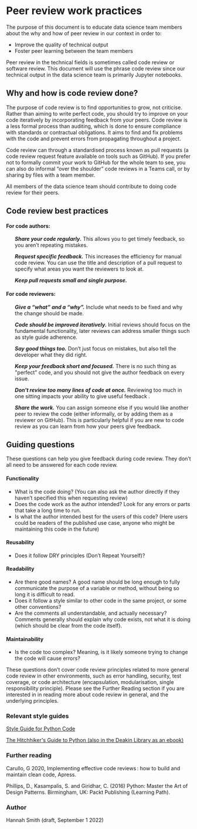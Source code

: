 # Peer review work practices

The purpose of this document is to educate data science team members about the why and how of peer review in our context in order to:
-	Improve the quality of technical output
-	Foster peer learning between the team members

Peer review in the technical fields is sometimes called code review or software review. This document will use the phrase code review since our technical output in the data science team is primarily Jupyter notebooks.

## Why and how is code review done?
The purpose of code review is to find opportunities to grow, not criticise. Rather than aiming to write perfect code, you should try to improve on your code iteratively by incorporating feedback from your peers. Code review is a less formal process than auditing, which is done to ensure compliance with standards or contractual obligations. It aims to find and fix problems with the code and prevent errors from propagating throughout a project.

Code review can through a standardised process known as pull requests (a code review request feature available on tools such as GitHub). If you prefer not to formally commit your work to GitHub for the whole team to see, you can also do informal “over the shoulder” code reviews in a Teams call, or by sharing by files with a team member.

All members of the data science team should contribute to doing code review for their peers.

## Code review best practices

#### For code authors:
<ul> <b><i>Share your code regularly.</i></b> This allows you to get timely feedback, so you aren’t repeating mistakes. </ul>

<ul> <b><i>Request specific feedback.</i></b> This increases the efficiency for manual code review. You can use the title and description of a pull request to specify what areas you want the reviewers to look at.</ul>

<ul> <b><i>Keep pull requests small and single purpose.</i></b></ul>

#### For code reviewers:
<ul> <b><i>Give a “what” and a “why”.</i></b> Include what needs to be fixed and why the change should be made.</ul>

<ul> <b><i>Code should be improved iteratively.</i></b> Initial reviews should focus on the fundamental functionality, later reviews can address smaller things such as style guide adherence.</ul>

<ul> <b><i>Say good things too.</i></b> Don’t just focus on mistakes, but also tell the developer what they did right.</ul>

<ul> <b><i>Keep your feedback short and focused.</i></b> There is no such thing as "perfect" code, and you should not give the author feedback on every issue.</ul>

<ul> <b><i>Don't review too many lines of code at once.</i></b> Reviewing too much in one sitting impacts your ability to give useful feedback .</ul>

<ul> <b><i>Share the work.</i></b> You can assign someone else if you would like another peer to review the code (either informally, or by adding them as a reviewer on GitHub). This is particularly helpful if you are new to code review as you can learn from how your peers give feedback.</ul>

## Guiding questions
These questions can help you give feedback during code review. They don’t all need to be answered for each code review.
#### Functionality
-	What is the code doing? (You can also ask the author directly if they haven’t specified this when requesting review)
-	Does the code work as the author intended? Look for any errors or parts that take a long time to run.
-	Is what the author intended best for the users of this code? (Here users could be readers of the published use case, anyone who might be maintaining this code in the future)
#### Reusability
-	Does it follow DRY principles (Don’t Repeat Yourself)?
#### Readability
-	Are there good names? A good name should be long enough to fully communicate the purpose of a variable or method, without being so long it is difficult to read.
-	Does it follow a style similar to other code in the same project, or some other conventions?
-	Are the comments all understandable, and actually necessary? Comments generally should explain why code exists, not what it is doing (which should be clear from the code itself).
#### Maintainability
-	Is the code too complex? Meaning, is it likely someone trying to change the code will cause errors?

These questions don’t cover code review principles related to more general code review in other environments, such as error handling, security, test coverage, or code architecture (encapsulation, modularisation, single responsibility principle). Please see the Further Reading section if you are interested in in reading more about code review in general, and the underlying principles.

### Relevant style guides

[Style Guide for Python Code](https://peps.python.org/pep-0008/)

[The Hitchhiker's Guide to Python (also in the Deakin Library as an ebook)](https://docs.python-guide.org/writing/style/)

### Further reading

Carullo, G 2020, Implementing effective code reviews : how to build and maintain clean code, Apress.

Phillips, D., Kasampalis, S. and Giridhar, C. (2016) Python: Master the Art of Design Patterns. Birmingham, UK: Packt Publishing (Learning Path).

### Author

Hannah Smith (draft, September 1 2022)
